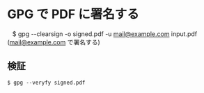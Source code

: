 # GPG で PDF に署名する

    $ gpg --clearsign -o signed.pdf -u mail@example.com input.pdf (mail@example.com で署名する) 

## 検証

    $ gpg --veryfy signed.pdf  
